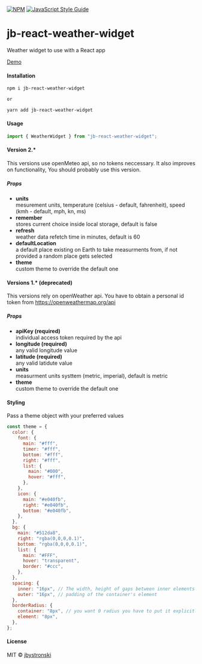 [![NPM](https://img.shields.io/npm/v/jb-react-weather-widget.svg)](https://www.npmjs.com/package/jb-react-weather-widget) [![JavaScript Style Guide](https://img.shields.io/badge/code_style-standard-brightgreen.svg)](https://standardjs.com)

# jb-react-weather-widget

Weather widget to use with a React app

<a href="https://jb-weather-widget.surge.sh">Demo</a>

#### Installation

```bash
npm i jb-react-weather-widget

or

yarn add jb-react-weather-widget
```

#### Usage

```jsx
import { WeatherWidget } from "jb-react-weather-widget";
```

#### Version 2.\*

This versions use openMeteo api, so no tokens neccessary. It also improves on functionality, You should probably use this version.

##### Props

<ul>
     <li><span style="font-weight: bold;">units</span><br/><span>mesurement units, temperature (celsius - default, fahrenheit), speed (kmh - default, mph, kn, ms)</span></li>
       <li><span style="font-weight: bold;">remember</span><br/><span>stores current choice inside local storage, default is false</span></li>
        <li><span style="font-weight: bold;">refresh</span><br/><span>weather data refetch time in minutes, default is 60</span></li>
         <li><span style="font-weight: bold;">defaultLocation</span><br/><span>a default place existing on Earth to take measurments from, if not provided a random place gets selected</span></li>
          <li><span style="font-weight: bold;">theme</span><br/><span>custom theme to override the default one</span></li>
</ul>

#### Versions 1.\* (deprecated)

This versions rely on openWeather api. You have to obtain a personal id token from https://openweathermap.org/api

##### Props

<ul>
     <li><span style="font-weight: bold;">apiKey (required)</span><br/><span>individual access token required by the api</span></li>
      <li><span style="font-weight: bold;">longitude (required)</span><br/><span>any valid longitude value</span></li>
         <li><span style="font-weight: bold;">latitude (required)</span><br/><span>any valid latidute value</span></li>
       <li><span style="font-weight: bold;">units</span><br/><span>measurment units systtem (metric, imperial), default is metric</span></li>
         <li><span style="font-weight: bold;">theme</span><br/><span>custom theme to override the default one</span></li>
      
</ul>

#### Styling

Pass a theme object with your preferred values

```jsx
const theme = {
  color: {
    font: {
      main: "#fff",
      timer: "#fff",
      bottom: "#fff",
      right: "#fff",
      list: {
        main: "#000",
        hover: "#fff",
      },
    },
    icon: {
      main: "#e040fb",
      right: "#e040fb",
      bottom: "#e040fb",
    },
  },
  bg: {
    main: "#512da8",
    right: "rgba(0,0,0,0.1)",
    bottom: "rgba(0,0,0,0.1)",
    list: {
      main: "#FFF",
      hover: "transparent",
      border: "#ccc",
    },
  },
  spacing: {
    inner: "16px", // The width, height of gaps between inner elements
    outer: "16px", // padding of the container's element
  },
  borderRadius: {
    container: "8px", // you want 0 radius you have to put it explicitly, same below
    element: "8px",
  },
};
```

#### License

MIT © [jbystronski](https://github.com/jbystronski)

